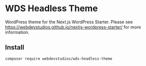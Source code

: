 # WDS Headless Theme

WordPress theme for the Next.js WordPress Starter. Please see <https://webdevstudios.github.io/nextjs-wordpress-starter/> for more information.

## Install

```bash
composer require webdevstudios/wds-headless-theme
```
